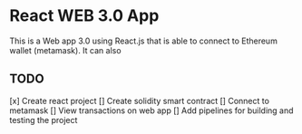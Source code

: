 # React WEB 3.0 App

This is a Web app 3.0 using React.js that is able to connect to Ethereum wallet (metamask).
It can also

## TODO

[x] Create react project
[] Create solidity smart contract
[] Connect to metamask
[] View transactions on web app
[] Add pipelines for building and testing the project
